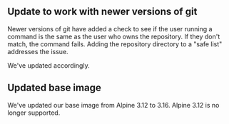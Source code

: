 ## Update to work with newer versions of git

Newer versions of git have added a check to see if the user running a command is the same as the user who owns the repository. If they don't match, the command fails. Adding the repository directory to a "safe list" addresses the issue.

We've updated accordingly.

## Updated base image

We've updated our base image from Alpine 3.12 to 3.16. Alpine 3.12 is no longer supported.

